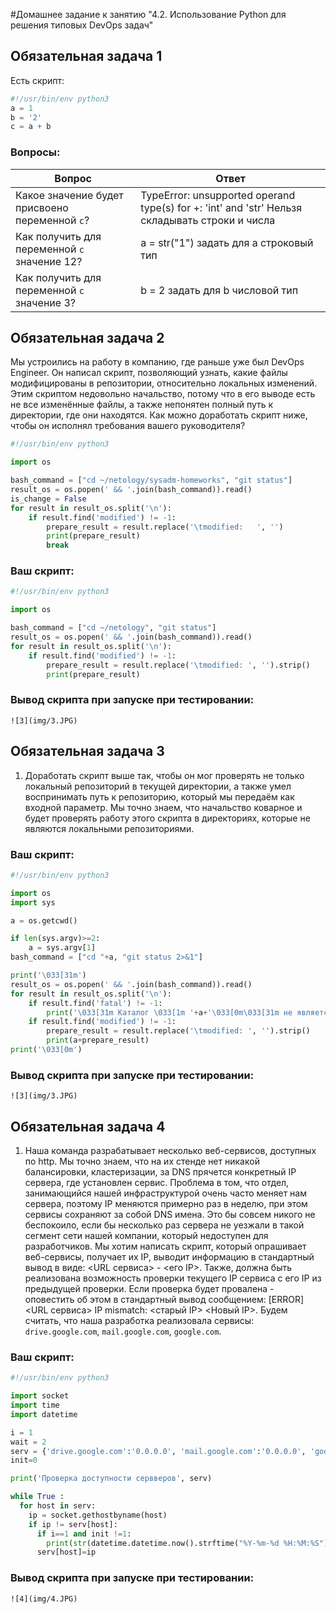 #Домашнее задание к занятию "4.2. Использование Python для решения типовых DevOps задач"

## Обязательная задача 1

Есть скрипт:
```python
#!/usr/bin/env python3
a = 1
b = '2'
c = a + b
```

### Вопросы:
| Вопрос  | Ответ |
| ------------- | ------------- |
| Какое значение будет присвоено переменной `c`?  | TypeError: unsupported operand type(s) for +: 'int' and 'str' Нельзя складывать строки и числа  |
| Как получить для переменной `c` значение 12?  | a = str("1") задать для a строковый тип  |
| Как получить для переменной `c` значение 3?  | b = 2 задать для b числовой тип  |

## Обязательная задача 2
Мы устроились на работу в компанию, где раньше уже был DevOps Engineer. Он написал скрипт, позволяющий узнать, какие файлы модифицированы в репозитории, относительно локальных изменений. Этим скриптом недовольно начальство, потому что в его выводе есть не все изменённые файлы, а также непонятен полный путь к директории, где они находятся. Как можно доработать скрипт ниже, чтобы он исполнял требования вашего руководителя?

```python
#!/usr/bin/env python3

import os

bash_command = ["cd ~/netology/sysadm-homeworks", "git status"]
result_os = os.popen(' && '.join(bash_command)).read()
is_change = False
for result in result_os.split('\n'):
    if result.find('modified') != -1:
        prepare_result = result.replace('\tmodified:   ', '')
        print(prepare_result)
        break
```

### Ваш скрипт:
```python
#!/usr/bin/env python3

import os

bash_command = ["cd ~/netology", "git status"]
result_os = os.popen(' && '.join(bash_command)).read()
for result in result_os.split('\n'):
    if result.find('modified') != -1:
        prepare_result = result.replace('\tmodified: ', '').strip()
        print(prepare_result)
```

### Вывод скрипта при запуске при тестировании:
```
![3](img/3.JPG)
```

## Обязательная задача 3
1. Доработать скрипт выше так, чтобы он мог проверять не только локальный репозиторий в текущей директории, а также умел воспринимать путь к репозиторию, который мы передаём как входной параметр. Мы точно знаем, что начальство коварное и будет проверять работу этого скрипта в директориях, которые не являются локальными репозиториями.

### Ваш скрипт:
```python
#!/usr/bin/env python3

import os
import sys

a = os.getcwd()

if len(sys.argv)>=2:
    a = sys.argv[1]
bash_command = ["cd "+a, "git status 2>&1"]

print('\033[31m')
result_os = os.popen(' && '.join(bash_command)).read()
for result in result_os.split('\n'):
    if result.find('fatal') != -1:
        print('\033[31m Каталог \033[1m '+a+'\033[0m\033[31m не является GIT репозиторием\033[0m')
    if result.find('modified') != -1:
        prepare_result = result.replace('\tmodified: ', '').strip()
        print(a+prepare_result)
print('\033[0m')
```

### Вывод скрипта при запуске при тестировании:
```
![3](img/3.JPG)
```

## Обязательная задача 4
1. Наша команда разрабатывает несколько веб-сервисов, доступных по http. Мы точно знаем, что на их стенде нет никакой балансировки, кластеризации, за DNS прячется конкретный IP сервера, где установлен сервис. Проблема в том, что отдел, занимающийся нашей инфраструктурой очень часто меняет нам сервера, поэтому IP меняются примерно раз в неделю, при этом сервисы сохраняют за собой DNS имена. Это бы совсем никого не беспокоило, если бы несколько раз сервера не уезжали в такой сегмент сети нашей компании, который недоступен для разработчиков. Мы хотим написать скрипт, который опрашивает веб-сервисы, получает их IP, выводит информацию в стандартный вывод в виде: <URL сервиса> - <его IP>. Также, должна быть реализована возможность проверки текущего IP сервиса c его IP из предыдущей проверки. Если проверка будет провалена - оповестить об этом в стандартный вывод сообщением: [ERROR] <URL сервиса> IP mismatch: <старый IP> <Новый IP>. Будем считать, что наша разработка реализовала сервисы: `drive.google.com`, `mail.google.com`, `google.com`.

### Ваш скрипт:
```python
#!/usr/bin/env python3

import socket
import time
import datetime

i = 1
wait = 2
serv = {'drive.google.com':'0.0.0.0', 'mail.google.com':'0.0.0.0', 'google.com':'0.0.0.0'}
init=0

print('Проверка доступности сервверов', serv)

while True :
  for host in serv:
    ip = socket.gethostbyname(host)
    if ip != serv[host]:
      if i==1 and init !=1:
        print(str(datetime.datetime.now().strftime("%Y-%m-%d %H:%M:%S")) +' [ERROR] ' + str(host) +' IP mistmatch: '+serv[host]+' '+ip)
      serv[host]=ip
```

### Вывод скрипта при запуске при тестировании:
```
![4](img/4.JPG)
```
